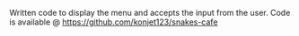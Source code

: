 Written code to display the menu and accepts the input from the user. Code is available @ https://github.com/konjet123/snakes-cafe